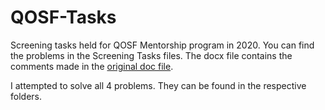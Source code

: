 # QOSF-Tasks
Screening tasks held for QOSF Mentorship program in 2020. You can find the problems in the Screening Tasks files. The docx file contains the comments made in the [original doc file](https://docs.google.com/document/d/1Ow3v8Y4rYBdgxXNxKV9ZUAM4bwL6211U6DWCcByZ4A4/edit).

I attempted to solve all 4 problems. They can be found in the respective folders.
